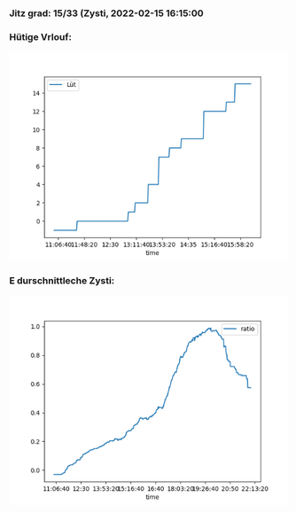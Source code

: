 ### Jitz grad: 15/33 (Zysti, 2022-02-15 16:15:00

### Hütige Vrlouf:
![Graph](Today.png)

### E durschnittleche Zysti:
![Graph](Zysti.png)